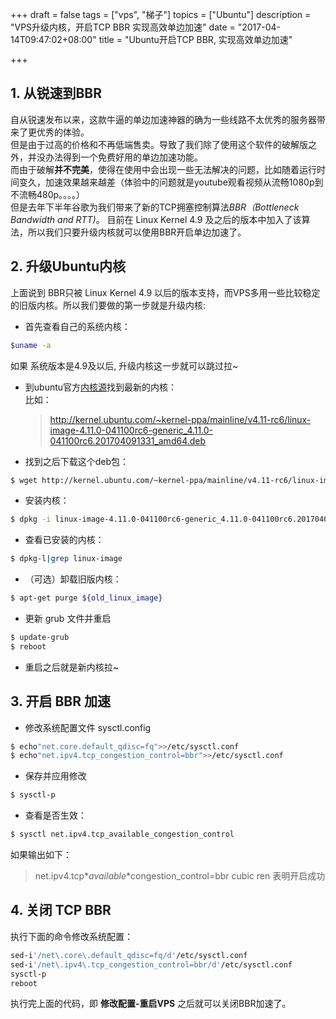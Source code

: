 +++
draft = false
tags = ["vps", "梯子"]
topics = ["Ubuntu"]
description = "VPS升级内核，开启TCP BBR 实现高效单边加速"
date = "2017-04-14T09:47:02+08:00"
title = "Ubuntu开启TCP BBR, 实现高效单边加速"

+++

## 1. 从锐速到BBR
自从锐速发布以来，这款牛逼的单边加速神器的确为一些线路不太优秀的服务器带来了更优秀的体验。  
但是由于过高的价格和不再低端售卖。导致了我们除了使用这个软件的破解版之外，并没办法得到一个免费好用的单边加速功能。  
而由于破解**并不完美**，使得在使用中会出现一些无法解决的问题，比如随着运行时间变久，加速效果越来越差（体验中的问题就是youtube观看视频从流畅1080p到不流畅480p。。。。）  
但是去年下半年谷歌为我们带来了新的TCP拥塞控制算法*BBR（Bottleneck Bandwidth and RTT)*。 目前在 Linux Kernel 4.9 及之后的版本中加入了该算法，所以我们只要升级内核就可以使用BBR开启单边加速了。

## 2. 升级Ubuntu内核
上面说到 BBR只被 Linux Kernel 4.9 以后的版本支持，而VPS多用一些比较稳定的旧版内核。所以我们要做的第一步就是升级内核:  

- 首先查看自己的系统内核：

```bash
$uname -a
``` 

如果 系统版本是4.9及以后, 升级内核这一步就可以跳过拉~  

- 到ubuntu官方[内核源](http://kernel.ubuntu.com/~kernel-ppa/mainline/)找到最新的内核：   
  比如：
  
  > http://kernel.ubuntu.com/~kernel-ppa/mainline/v4.11-rc6/linux-image-4.11.0-041100rc6-generic_4.11.0-041100rc6.201704091331_amd64.deb
  
- 找到之后下载这个deb包：

```bash
$ wget http://kernel.ubuntu.com/~kernel-ppa/mainline/v4.11-rc6/linux-image-4.11.0-041100rc6-generic_4.11.0-041100rc6.201704091331_amd64.deb
```
- 安装内核：

```bash
$ dpkg -i linux-image-4.11.0-041100rc6-generic_4.11.0-041100rc6.201704091331_amd64.deb
```
- 查看已安装的内核：

```bash
$ dpkg-l|grep linux-image
```
- （可选）卸载旧版内核：

```bash
$ apt-get purge ${old_linux_image}
```
- 更新 grub 文件并重启

```bash
$ update-grub
$ reboot
```
- 重启之后就是新内核拉~

## 3. 开启 BBR 加速

- 修改系统配置文件 sysctl.config

```bash
$ echo"net.core.default_qdisc=fq">>/etc/sysctl.conf
$ echo"net.ipv4.tcp_congestion_control=bbr">>/etc/sysctl.conf
```

- 保存并应用修改

```bash
$ sysctl-p
```

- 查看是否生效：

```bash
$ sysctl net.ipv4.tcp_available_congestion_control
```
如果输出如下：  

> net.ipv4.tcp*_*available*_*congestion_control=bbr cubic ren
表明开启成功

## 4. 关闭 TCP BBR
执行下面的命令修改系统配置：

```bash
sed-i'/net\.core\.default_qdisc=fq/d'/etc/sysctl.conf
sed-i'/net\.ipv4\.tcp_congestion_control=bbr/d'/etc/sysctl.conf
sysctl-p
reboot
```
执行完上面的代码，即 **修改配置-重启VPS** 之后就可以关闭BBR加速了。


